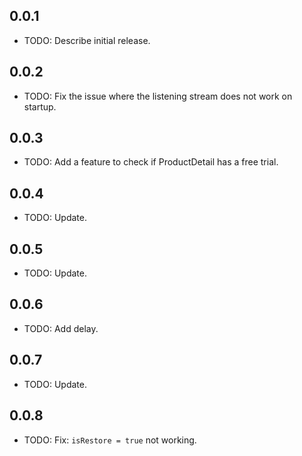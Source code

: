 ## 0.0.1

* TODO: Describe initial release.


## 0.0.2

* TODO: Fix the issue where the listening stream does not work on startup.

## 0.0.3

* TODO: Add a feature to check if ProductDetail has a free trial.


## 0.0.4

* TODO: Update.

## 0.0.5

* TODO: Update.

## 0.0.6

* TODO: Add delay.

## 0.0.7

* TODO: Update.

## 0.0.8

* TODO: Fix: `isRestore = true` not working.


